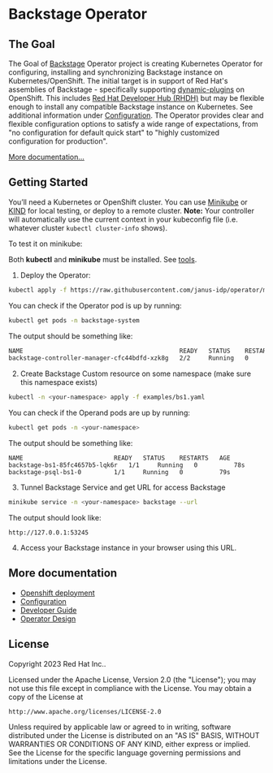 # Backstage Operator

## The Goal
The Goal of [Backstage](https://backstage.io) Operator project is creating Kubernetes Operator for configuring, installing and synchronizing Backstage instance on Kubernetes/OpenShift. 
The initial target is in support of Red Hat's assemblies of Backstage - specifically supporting [dynamic-plugins](https://github.com/janus-idp/backstage-showcase/blob/main/showcase-docs/dynamic-plugins.md) on OpenShift. This includes [Red Hat Developer Hub (RHDH)](https://developers.redhat.com/rhdh) but may be flexible enough to install any compatible Backstage instance on Kubernetes. See additional information under [Configuration](docs/configuration.md).
The Operator provides clear and flexible configuration options to satisfy a wide range of expectations, from "no  configuration for default quick start" to "highly customized configuration for production".

[More documentation...](#more-documentation)

## Getting Started
You’ll need a Kubernetes or OpenShift cluster. You can use [Minikube](https://minikube.sigs.k8s.io/docs/) or [KIND](https://sigs.k8s.io/kind) for local testing, or deploy to a remote cluster.
**Note:** Your controller will automatically use the current context in your kubeconfig file (i.e. whatever cluster `kubectl cluster-info` shows).

To test it on minikube:

Both **kubectl** and **minikube** must be installed. See [tools](https://kubernetes.io/docs/tasks/tools/).

1.  Deploy the Operator: 
```sh
kubectl apply -f https://raw.githubusercontent.com/janus-idp/operator/main/deploy/rhdh-operator.yaml
```

You can check if the Operator pod is up by running: 
```sh
kubectl get pods -n backstage-system
```

The output  should be something like:
```sh
NAME                                           READY   STATUS    RESTARTS   AGE
backstage-controller-manager-cfc44bdfd-xzk8g   2/2     Running   0          32s
```

2. Create Backstage Custom resource on some namespace (make sure this namespace exists)
```sh
kubectl -n <your-namespace> apply -f examples/bs1.yaml
```

You can check if the Operand pods are up by running:
```sh
kubectl get pods -n <your-namespace>
```

The output should be something like:
```
NAME                         READY   STATUS    RESTARTS   AGE
backstage-bs1-85fc4657b5-lqk6r   1/1     Running   0          78s
backstage-psql-bs1-0         1/1     Running   0          79s
```

3. Tunnel Backstage Service and get URL for access Backstage
```sh
minikube service -n <your-namespace> backstage --url
```

The output should look like:
```
http://127.0.0.1:53245
```

4. Access your Backstage instance in your browser using this URL. 

## More documentation

- [Openshift deployment](docs/openshift.md)
- [Configuration](docs/configuration.md)
- [Developer Guide](docs/developer.md)
- [Operator Design](docs/developer.md)


## License

Copyright 2023 Red Hat Inc..

Licensed under the Apache License, Version 2.0 (the "License");
you may not use this file except in compliance with the License.
You may obtain a copy of the License at

    http://www.apache.org/licenses/LICENSE-2.0

Unless required by applicable law or agreed to in writing, software
distributed under the License is distributed on an "AS IS" BASIS,
WITHOUT WARRANTIES OR CONDITIONS OF ANY KIND, either express or implied.
See the License for the specific language governing permissions and
limitations under the License.

